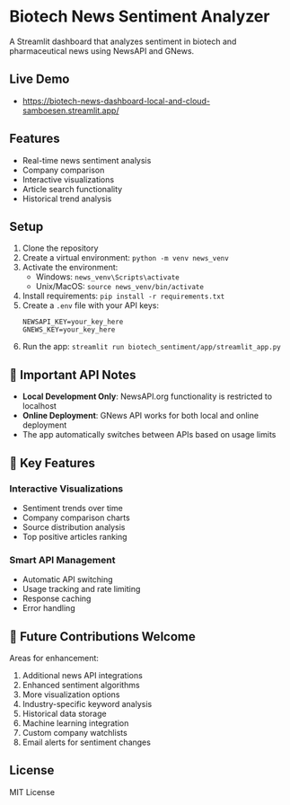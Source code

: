 # Biotech News Sentiment Analyzer
A Streamlit dashboard that analyzes sentiment in biotech and pharmaceutical news using NewsAPI and GNews.

## Live Demo
- https://biotech-news-dashboard-local-and-cloud-samboesen.streamlit.app/

## Features
- Real-time news sentiment analysis
- Company comparison
- Interactive visualizations
- Article search functionality
- Historical trend analysis

## Setup
1. Clone the repository
2. Create a virtual environment: `python -m venv news_venv`
3. Activate the environment: 
   - Windows: `news_venv\Scripts\activate`
   - Unix/MacOS: `source news_venv/bin/activate`
4. Install requirements: `pip install -r requirements.txt`
5. Create a `.env` file with your API keys:
   ```
   NEWSAPI_KEY=your_key_here
   GNEWS_KEY=your_key_here
   ```
6. Run the app: `streamlit run biotech_sentiment/app/streamlit_app.py`

## 🚨 Important API Notes
- **Local Development Only**: NewsAPI.org functionality is restricted to localhost
- **Online Deployment**: GNews API works for both local and online deployment
- The app automatically switches between APIs based on usage limits

## 🌟 Key Features

### Interactive Visualizations
- Sentiment trends over time
- Company comparison charts
- Source distribution analysis
- Top positive articles ranking

### Smart API Management
- Automatic API switching
- Usage tracking and rate limiting
- Response caching
- Error handling

## 🔄 Future Contributions Welcome

Areas for enhancement:
1. Additional news API integrations
2. Enhanced sentiment algorithms
3. More visualization options
4. Industry-specific keyword analysis
5. Historical data storage
6. Machine learning integration
7. Custom company watchlists
8. Email alerts for sentiment changes

## License

MIT License
